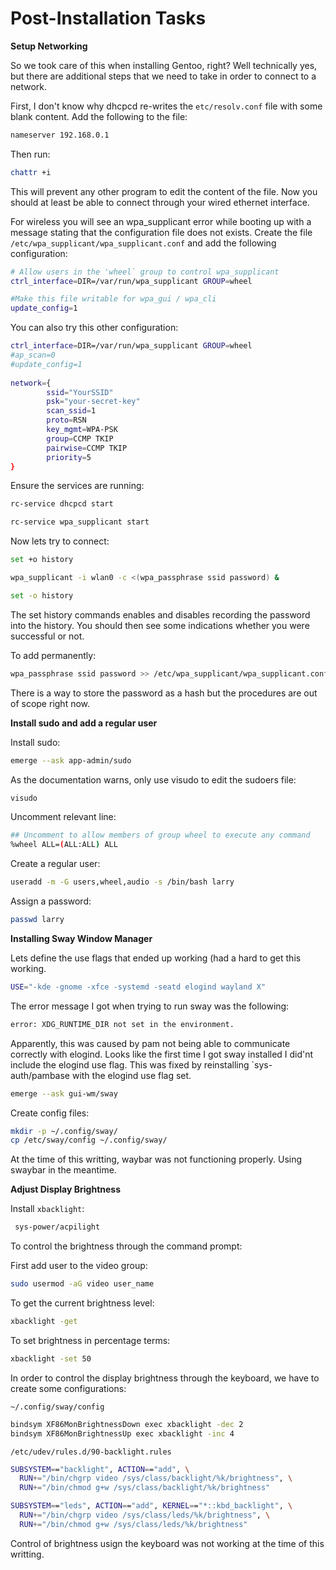 # Post-Installation Tasks

**Setup Networking**

So we took care of this when installing Gentoo, right?  Well technically yes, but there are additional steps that we need to take in order to connect to a network.

First, I don't know why dhcpcd re-writes the `etc/resolv.conf` file with some blank content.  Add the following to the file:

```bash
nameserver 192.168.0.1
```

Then run:

```bash
chattr +i
```
This will prevent any other program to edit the content of the file. Now you should at least be able to connect through your wired ethernet interface.

For wireless you will see an wpa_supplicant error while booting up with a message stating that the configuration file does not exists. Create the file `/etc/wpa_supplicant/wpa_supplicant.conf` and add the following configuration:

```bash
# Allow users in the 'wheel` group to control wpa_supplicant
ctrl_interface=DIR=/var/run/wpa_supplicant GROUP=wheel

#Make this file writable for wpa_gui / wpa_cli
update_config=1
```

You can also try this other configuration:

```bash
ctrl_interface=DIR=/var/run/wpa_supplicant GROUP=wheel
#ap_scan=0
#update_config=1
 
network={
        ssid="YourSSID"
        psk="your-secret-key"
        scan_ssid=1
        proto=RSN
        key_mgmt=WPA-PSK
        group=CCMP TKIP
        pairwise=CCMP TKIP
        priority=5
}
```
Ensure the services are running:

```bash
rc-service dhcpcd start
```
```bash
rc-service wpa_supplicant start
```

Now lets try to connect:

```bash
set +o history
```
```bash
wpa_supplicant -i wlan0 -c <(wpa_passphrase ssid password) &
```
```bash
set -o history
```
The set history commands enables and disables recording the password into the history.  You should then see some indications whether you were successful or not.

To add permanently:

```bash
wpa_passphrase ssid password >> /etc/wpa_supplicant/wpa_supplicant.conf
```

There is a way to store the password as a hash but the procedures are out of scope right now.

**Install sudo and add a regular user**

Install sudo:

```bash
emerge --ask app-admin/sudo
```

As the documentation warns, only use visudo to edit the sudoers file:

```bash
visudo
```
Uncomment relevant line:

```bash
## Uncomment to allow members of group wheel to execute any command
%wheel ALL=(ALL:ALL) ALL
```

Create a regular user:

```bash
useradd -m -G users,wheel,audio -s /bin/bash larry 
```

Assign a password:

```bash
passwd larry
```

**Installing Sway Window Manager**

Lets define the use flags that ended up working (had a hard to get this working.

```bash
USE="-kde -gnome -xfce -systemd -seatd elogind wayland X"
```

The error message I got when trying to run sway was the following:

```bash
error: XDG_RUNTIME_DIR not set in the environment.
```

Apparently, this was caused by pam not being able to communicate correctly with elogind.  Looks like the first time I got sway installed I did'nt include the elogind use flag.  This was fixed by reinstalling `sys-auth/pambase with the elogind use flag set.

```bash
emerge --ask gui-wm/sway
```

Create config files:

```bash
mkdir -p ~/.config/sway/
cp /etc/sway/config ~/.config/sway/ 
```

At the time of this writting, waybar was not functioning properly.  Using swaybar in the meantime.

**Adjust Display Brightness**

Install `xbacklight`:

```bash
 sys-power/acpilight
```

To control the brightness through the command prompt:

First add user to the video group:

```bash
sudo usermod -aG video user_name
```

To get the current brightness level:

```bash
xbacklight -get
```

To set brightness in percentage terms:

```bash
xbacklight -set 50
```

In order to control the display brightness through the keyboard,  we have to create some configurations:

`~/.config/sway/config`

```bash
bindsym XF86MonBrightnessDown exec xbacklight -dec 2
bindsym XF86MonBrightnessUp exec xbacklight -inc 4
```

`/etc/udev/rules.d/90-backlight.rules`

```bash
SUBSYSTEM=="backlight", ACTION=="add", \
  RUN+="/bin/chgrp video /sys/class/backlight/%k/brightness", \
  RUN+="/bin/chmod g+w /sys/class/backlight/%k/brightness"

SUBSYSTEM=="leds", ACTION=="add", KERNEL=="*::kbd_backlight", \
  RUN+="/bin/chgrp video /sys/class/leds/%k/brightness", \
  RUN+="/bin/chmod g+w /sys/class/leds/%k/brightness"
```

Control of brightness usign the keyboard was not working at the time of this writting.
